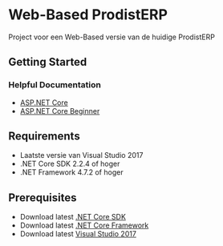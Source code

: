 # Web-Based ProdistERP


Project voor een Web-Based versie van de huidige ProdistERP

## Getting Started  

### Helpful Documentation

* [ASP.NET Core](https://docs.microsoft.com/en-us/aspnet/web-api/overview/getting-started-with-aspnet-web-api/tutorial-your-first-web-api)
* [ASP.NET Core Beginner](https://mva.microsoft.com/en-US/training-courses/aspnet-core-beginner-18153?l=5j9dg46dE_811787171)

## Requirements

* Laatste versie van Visual Studio 2017
* .NET Core SDK 2.2.4 of hoger
* .NET Framework 4.7.2 of hoger

## Prerequisites

* Download latest [.NET Core SDK](https://dotnet.microsoft.com/download)
* Download latest [.NET Core Framework](https://dotnet.microsoft.com/download)
* Download latest [Visual Studio 2017](https://visualstudio.microsoft.com/downloads/)

